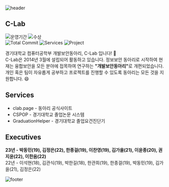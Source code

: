 ![header](https://capsule-render.vercel.app/api?type=waving&color=gradient&animation=fadeIn&height=230&text=C-Lab&desc=경기대학교%20컴퓨터공학부%20개발보안동아리&fontSize=60&fontAlign=50&fontAlignY=33&descSize=20&descAlign=50&descAlignY=55)

## C-Lab

![운영기간](https://img.shields.io/badge/운영기간-9년-brightgreen)
![수상](https://img.shields.io/badge/수상-24개-red)  
![Total Commit](https://img.shields.io/badge/Total%20Commit-1200%2B-green)
![Services](https://img.shields.io/badge/Services-3-brightgreen)
![Project](https://img.shields.io/badge/Project-5-blueviolet)  

경기대학교 컴퓨터공학부 개발보안동아리, C-Lab 입니다! 👋  
C-Lab은 2014년 3월에 설립되어 활동하고 있습니다. 정보보안 동아리로 시작하여 현재는 융합보안을 모든 분야에 접목하여 연구하는 <b>"개발보안동아리"</b>로 개편되었습니다. 개인 혹은 팀이 자유롭게 공부하고 프로젝트를 진행할 수 있도록 동아리는 모든 것을 지원합니다. 😄

## Services

- clab.page - 동아리 공식사이트
- CSPOP - 경기대학교 졸업논문 시스템
- GraduationHelper - 경기대학교 졸업요건진단기

## Executives

**23년 - 박동민(19), 김정은(22), 한종걸(19), 이찬영(19), 김가을(21), 이윤종(20), 권지윤(22), 이한음(22)**   
22년 - 이석현(18), 김관식(19), 박한길(18), 한관희(19), 한종걸(19), 박동민(19), 김가을(21), 김정은(22)

![footer](https://capsule-render.vercel.app/api?type=waving&&color=gradient&section=footer)
